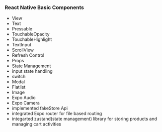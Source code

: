 ### React Native Basic Components

- View
- Text
- Pressable
- TouchableOpacity
- TouchableHighlight
- TextInput
- ScrollView
- Refresh Control
- Props
- State Management
- input state handling
- switch
- Modal
- Flatlist
- Image
- Expo Audio
- Expo Camera
- implemented fakeStore Api
- integrated Expo router for file based routing
- integarted zustand(state management) library for storing products and managing cart activities
